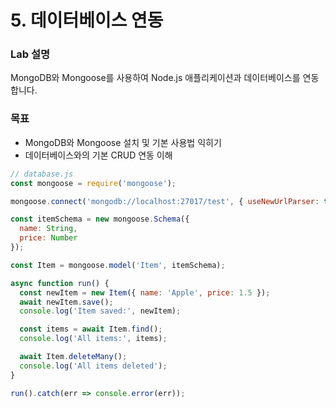 # 5. 데이터베이스 연동

### Lab 설명

MongoDB와 Mongoose를 사용하여 Node.js 애플리케이션과 데이터베이스를 연동합니다.

### 목표

- MongoDB와 Mongoose 설치 및 기본 사용법 익히기
- 데이터베이스와의 기본 CRUD 연동 이해

```jsx
// database.js
const mongoose = require('mongoose');

mongoose.connect('mongodb://localhost:27017/test', { useNewUrlParser: true, useUnifiedTopology: true });

const itemSchema = new mongoose.Schema({
  name: String,
  price: Number
});

const Item = mongoose.model('Item', itemSchema);

async function run() {
  const newItem = new Item({ name: 'Apple', price: 1.5 });
  await newItem.save();
  console.log('Item saved:', newItem);

  const items = await Item.find();
  console.log('All items:', items);

  await Item.deleteMany();
  console.log('All items deleted');
}

run().catch(err => console.error(err));
```